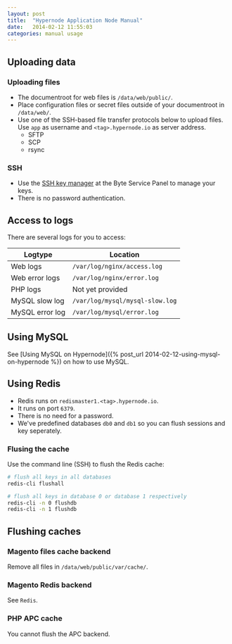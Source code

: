 ```yaml
---
layout: post
title:  "Hypernode Application Node Manual"
date:   2014-02-12 11:55:03
categories: manual usage
---
```

## Uploading data

### Uploading files

* The documentroot for web files is `/data/web/public/`.
* Place configuration files or secret files outside of your documentroot in `/data/web/`.
* Use one of the SSH-based file transfer protocols below to upload files. Use `app` as username and `<tag>.hypernode.io` as server address.
    * SFTP
    * SCP
    * rsync

### SSH

* Use the [SSH key manager](https://service.byte.nl/sshkeymanager/) at the Byte Service Panel to manage your keys.
* There is no password authentication.


## Access to logs

There are several logs for you to access:

Logtype | Location
--- | ---
Web logs | `/var/log/nginx/access.log`
Web error logs | `/var/log/nginx/error.log`
PHP logs | Not yet provided
MySQL slow log | `/var/log/mysql/mysql-slow.log`
MySQL error log | `/var/log/mysql/error.log`


## Using MySQL

See [Using MySQL on Hypernode]({% post_url 2014-02-12-using-mysql-on-hypernode %}) on how to use MySQL.


## Using Redis

* Redis runs on `redismaster1.<tag>.hypernode.io`.
* It runs on port `6379`.
* There is no need for a password.
* We've predefined databases `db0` and `db1` so you can flush sessions and key seperately.

### Flusing the cache

Use the command line (SSH) to flush the Redis cache:

```bash
# flush all keys in all databases
redis-cli flushall

# flush all keys in database 0 or database 1 respectively
redis-cli -n 0 flushdb 
redis-cli -n 1 flushdb 
```

## Flushing caches

### Magento files cache backend

Remove all files in `/data/web/public/var/cache/`.

### Magento Redis backend

See `Redis`.

### PHP APC cache

You cannot flush the APC backend.

